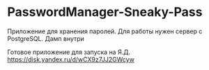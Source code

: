 # PasswordManager-Sneaky-Pass
Приложение для хранения паролей. Для работы нужен сервер с PostgreSQL. Дамп внутри

Готовое приложение для запуска на Я.Д. https://disk.yandex.ru/d/wCX9z7JJ2GWcyw
